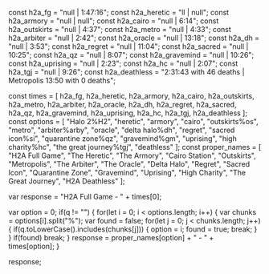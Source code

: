 const h2a_fg = "null | 1:47:16";
const h2a_heretic = "ll | null";
const h2a_armory = "null | null";
const h2a_cairo = "null | 6:14";
const h2a_outskirts = "null | 4:37";
const h2a_metro = "null | 4:33";
const h2a_arbiter = "null | 2:42";
const h2a_oracle = "null | 13:18";
const h2a_dh = "null | 3:53";
const h2a_regret = "null | 11:04";
const h2a_sacred = "null | 10:25";
const h2a_qz = "null | 8:07";
const h2a_gravemind = "null | 10:26";
const h2a_uprising = "null | 2:23";
const h2a_hc = "null | 2:07";
const h2a_tgj = "null | 9:26";
const h2a_deathless = "2:31:43 with 46 deaths | Metropolis 13:50 with 0 deaths";

const times = [
    h2a_fg, h2a_heretic, 
    h2a_armory, h2a_cairo,
    h2a_outskirts, h2a_metro,
    h2a_arbiter, h2a_oracle,
    h2a_dh, h2a_regret,
    h2a_sacred, h2a_qz,
    h2a_gravemind, h2a_uprising,
    h2a_hc, h2a_tgj,
    h2a_deathless ];
const options = [
    "Halo 2%H2", "heretic",
    "armory", "cairo",
    "outskirts%os", "metro",
    "arbiter%arby", "oracle",
    "delta halo%dh", "regret",
    "sacred icon%si", "quarantine zone%qz",
    "gravemind%gm", "uprising",
    "high charity%hc", "the great journey%tgj",
    "deathless" ];
const proper_names = [
    "H2A Full Game", "The Heretic",
    "The Armory", "Cairo Station",
    "Outskirts", "Metropolis",
    "The Arbiter", "The Oracle",
    "Delta Halo", "Regret",
    "Sacred Icon", "Quarantine Zone",
    "Gravemind", "Uprising",
    "High Charity", "The Great Journey",
    "H2A Deathless" ];

var response = "H2A Full Game - " + times[0];

var option = 0;
if(q != "")
{
    for(let i = 0; i < options.length; i++)
    {
        var chunks = options[i].split("%");
        var found = false;
        for(let j = 0; j < chunks.length; j++)
        {
            if(q.toLowerCase().includes(chunks[j]))
            {
                option = i;
                found = true;
                break;
            }
        }
        if(found) break;
    }
    response = proper_names[option] + " - " + times[option];
}

response;